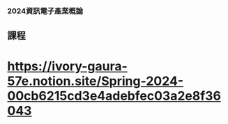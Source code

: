 ### 2024資訊電子產業概論
## 課程
# https://ivory-gaura-57e.notion.site/Spring-2024-00cb6215cd3e4adebfec03a2e8f36043
